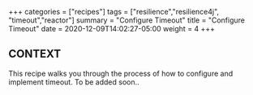 +++
categories = ["recipes"]
tags = ["resilience","resilience4j", "timeout","reactor"]
summary = "Configure Timeout"
title = "Configure Timeout"
date = 2020-12-09T14:02:27-05:00
weight = 4
+++

## CONTEXT
This recipe walks you through the process of how to configure and implement
timeout.
To be added soon..
